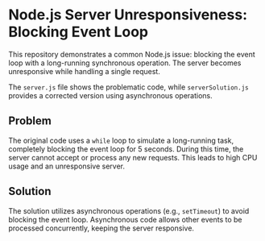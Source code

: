 # Node.js Server Unresponsiveness: Blocking Event Loop

This repository demonstrates a common Node.js issue: blocking the event loop with a long-running synchronous operation.  The server becomes unresponsive while handling a single request. 

The `server.js` file shows the problematic code, while `serverSolution.js` provides a corrected version using asynchronous operations.

## Problem
The original code uses a `while` loop to simulate a long-running task, completely blocking the event loop for 5 seconds.  During this time, the server cannot accept or process any new requests.  This leads to high CPU usage and an unresponsive server.

## Solution
The solution utilizes asynchronous operations (e.g., `setTimeout`) to avoid blocking the event loop.  Asynchronous code allows other events to be processed concurrently, keeping the server responsive.